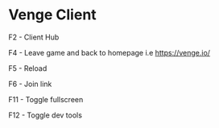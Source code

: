 # Venge Client

F2 - Client Hub

F4 - Leave game and back to homepage i.e https://venge.io/

F5 - Reload

F6 - Join link

F11 - Toggle fullscreen

F12 - Toggle dev tools
